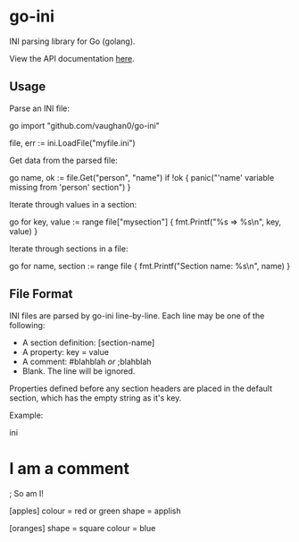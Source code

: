 go-ini
======

INI parsing library for Go (golang).

View the API documentation [here](http://godoc.org/github.com/vaughan0/go-ini).

Usage
-----

Parse an INI file:

go
import "github.com/vaughan0/go-ini"

file, err := ini.LoadFile("myfile.ini")


Get data from the parsed file:

go
name, ok := file.Get("person", "name")
if !ok {
  panic("'name' variable missing from 'person' section")
}


Iterate through values in a section:

go
for key, value := range file["mysection"] {
  fmt.Printf("%s => %s\n", key, value)
}


Iterate through sections in a file:

go
for name, section := range file {
  fmt.Printf("Section name: %s\n", name)
}


File Format
-----------

INI files are parsed by go-ini line-by-line. Each line may be one of the following:

  * A section definition: [section-name]
  * A property: key = value
  * A comment: #blahblah _or_ ;blahblah
  * Blank. The line will be ignored.

Properties defined before any section headers are placed in the default section, which has
the empty string as it's key.

Example:

ini
# I am a comment
; So am I!

[apples]
colour = red or green
shape = applish

[oranges]
shape = square
colour = blue

